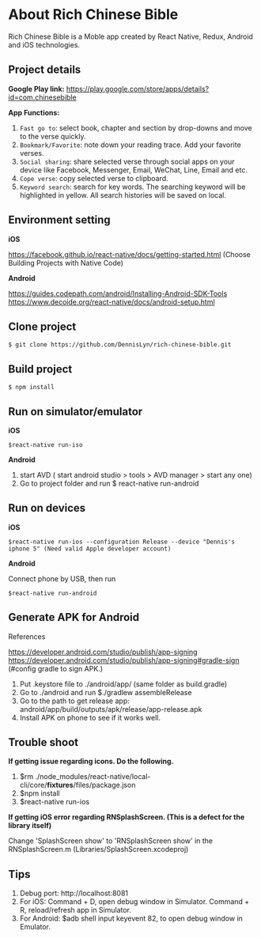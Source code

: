 # About Rich Chinese Bible

Rich Chinese Bible is a Moble app created by React Native, Redux, Android and iOS technologies. <br/>

## Project details

**Google Play link:** https://play.google.com/store/apps/details?id=com.chinesebible <br/>

**App Functions:**
1. `Fast go to`: select book, chapter and section by drop-downs and move to the verse quickly.
2. `Bookmark/Favorite`: note down your reading trace. Add your favorite verses.
3. `Social sharing`: share selected verse through social apps on your device like Facebook, Messenger, Email, WeChat, Line, Email and etc.
4. `Cope verse`: copy selected verse to clipboard.
5. `Keyword search`: search for key words. The searching keyword will be highlighted in yellow. All search histories will be saved on local.

## Environment setting

**iOS**

https://facebook.github.io/react-native/docs/getting-started.html (Choose Building Projects with Native Code)

**Android**

https://guides.codepath.com/android/Installing-Android-SDK-Tools <br/>
https://www.decoide.org/react-native/docs/android-setup.html


## Clone project
```
$ git clone https://github.com/DennisLyn/rich-chinese-bible.git
```

## Build project
```
$ npm install
```

## Run on simulator/emulator

**iOS**
```
$react-native run-iso
```

**Android**

1. start AVD ( start android studio > tools > AVD manager > start any one)
2. Go to project folder and run $ react-native run-android

## Run on devices

**iOS**
```
$react-native run-ios --configuration Release --device "Dennis's iphone 5" (Need valid Apple developer account)
```
**Android**

Connect phone by USB, then run
```
$react-native run-android
```

## Generate APK for Android

References

https://developer.android.com/studio/publish/app-signing <br/>
https://developer.android.com/studio/publish/app-signing#gradle-sign (#config gradle to sign APK.)

1. Put .keystore file to ./android/app/ (same folder as build.gradle)
2. Go to ./android and run $./gradlew assembleRelease
3. Go to the path to get release app: android/app/build/outputs/apk/release/app-release.apk
4. Install APK on phone to see if it works well.

## Trouble shoot

**If getting issue regarding icons. Do the following.**

1. $rm ./node_modules/react-native/local-cli/core/__fixtures__/files/package.json
2. $npm install
3. $react-native run-ios

**If getting iOS error regarding RNSplashScreen. (This is a defect for the library itself)**

Change 'SplashScreen show' to 'RNSplashScreen show' in the RNSplashScreen.m (Libraries/SplashScreen.xcodeproj)

## Tips

1. Debug port: http://localhost:8081
2. For iOS: Command + D, open debug window in Simulator. Command + R, reload/refresh app in Simulator.
3. For Android: $adb shell input keyevent 82, to open debug window in Emulator.
